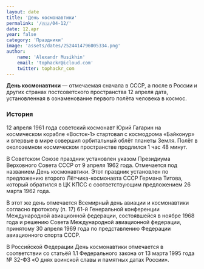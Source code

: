 ```yaml
---
layout: date
title: 'День космонавтики'
permalink: '/🇷🇺/04-12/'
date: 12.apr
year: false
category: 'Праздники'
image: 'assets/dates/2524414796005334.png'
author:
    name: 'Alexandr Musikhin'
    email: 'tophackr@icloud.com'
    twitter: tophackr_com
---
```


**День космонавтики** — отмечаемая сначала в СССР, а после в России и других странах постсоветского пространства 12 апреля дата, установленная в ознаменование первого полёта человека в космос.

### История
12 апреля 1961 года советский космонавт Юрий Гагарин на космическом корабле «Восток-1» стартовал с космодрома «Байконур» и впервые в мире совершил орбитальный облёт планеты Земля. Полёт в околоземном космическом пространстве продлился 1 час 48 минут.

В Советском Союзе праздник установлен указом Президиума Верховного Совета СССР от 9 апреля 1962 года. Отмечается под названием День космонавтики. Этот праздник установлен по предложению второго Лётчика-космонавта СССР Германа Титова, который обратился в ЦК КПСС с соответствующим предложением 26 марта 1962 года.

В этот же день отмечается Всемирный день авиации и космонавтики согласно протоколу (п. 17) 61-й Генеральной конференции Международной авиационной федерации, состоявшейся в ноябре 1968 года и решению Совета Международной авиационной федерации, принятому 30 апреля 1969 года по представлению Федерации авиационного спорта СССР.

В Российской Федерации День космонавтики отмечается в соответствии со статьёй 1.1 Федерального закона от 13 марта 1995 года № 32-ФЗ «О днях воинской славы и памятных датах России».
